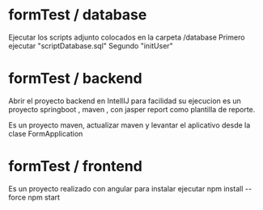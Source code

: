 # formTest / database

Ejecutar los scripts adjunto colocados en la carpeta /database
Primero ejecutar "scriptDatabase.sql"
Segundo "initUser"

# formTest / backend
Abrir el proyecto backend en IntellIJ para facilidad su ejecucion es un proyecto springboot , maven ,
con jasper report como plantilla de reporte.

Es un proyecto maven, actualizar maven y levantar el aplicativo desde la clase FormApplication

# formTest / frontend
Es un proyecto realizado con angular para instalar ejecutar
npm install --force
npm start
